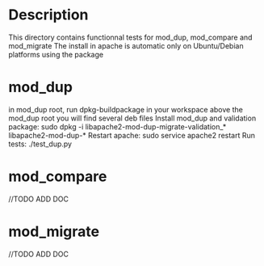 Description
===========
This directory contains functionnal tests for mod_dup, mod_compare and mod_migrate
The install in apache is automatic only on Ubuntu/Debian platforms using the package 

mod_dup
=======
in mod_dup root, run dpkg-buildpackage
in your workspace above the mod_dup root you will find several deb files
Install mod_dup and validation package: sudo dpkg -i libapache2-mod-dup-migrate-validation_* libapache2-mod-dup-*
Restart apache: sudo service apache2 restart
Run tests: ./test_dup.py

mod_compare
===========
//TODO ADD DOC

mod_migrate
=======
//TODO ADD DOC